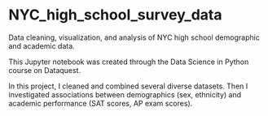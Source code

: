 # NYC_high_school_survey_data
Data cleaning, visualization, and analysis of NYC high school demographic and academic data.

This Jupyter notebook was created through the Data Science in Python course on Dataquest.

In this project, I cleaned and combined several diverse datasets. Then I investigated associations between demographics (sex, ethnicity) and academic performance (SAT scores, AP exam scores).

